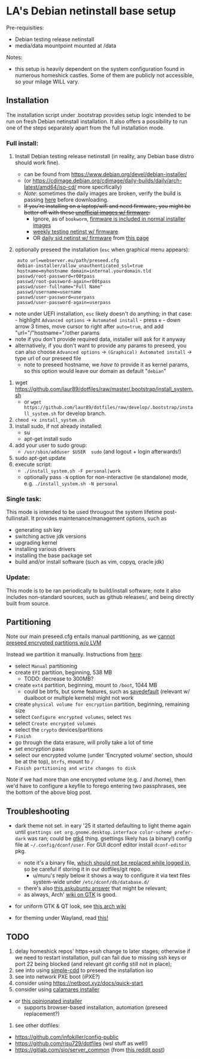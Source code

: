 # LA's Debian netinstall base setup

Pre-requisities:
* Debian testing release netinstall
* media/data mountpoint mounted at /data

Notes:
*  this setup is heavily dependent on the system configuration found in numerous
homeshick castles. Some of them are publicly not accessible, so your milage
WILL vary.

## Installation

The installation script under .bootstrap provides setup logic intended to be run on
fresh Debian netinstall installation. It also offers a possibility to run one of the
steps separately apart from the full installation mode.

### Full install:

1. Install Debian testing release netinstall (in reality, any Debian base distro
   should work fine).
    * can be found from https://www.debian.org/devel/debian-installer/
    * (or https://cdimage.debian.org/cdimage/daily-builds/daily/arch-latest/amd64/iso-cd/
      more specifically)
    * *Note*: sometimes the daily images are broken, verify the build is passing [here](https://d-i.debian.org/daily-images/daily-build-overview.html)
      before downloading.
    * ~~If you're installing on a laptop/wifi and need firmware, you might be better
      off with these [unofficial images w/ firmware](https://cdimage.debian.org/cdimage/unofficial/non-free/cd-including-firmware/weekly-builds/amd64/iso-cd/):~~
      - Ignore, as of `bookworm`, [firmware is included in normal installer images](https://cdimage.debian.org/cdimage/unofficial/non-free/cd-including-firmware/)
      - [weekly testing netinst w/ firmware](https://cdimage.debian.org/cdimage/unofficial/non-free/cd-including-firmware/weekly-builds/amd64/iso-cd/firmware-testing-amd64-netinst.iso)
      - OR [daily sid netinst w/ firmware](https://cdimage.debian.org/cdimage/unofficial/non-free/cd-including-firmware/daily-builds/sid_d-i/current/amd64/iso-cd/firmware-testing-amd64-netinst.iso)
        from [this page](https://cdimage.debian.org/cdimage/unofficial/non-free/cd-including-firmware/daily-builds/sid_d-i/current/amd64/iso-cd/)

1. optionally preseed the installation (`esc` when graphical menu appears):

```
    auto url=webserver.eu/path/preseed.cfg
    debian-installer/allow_unauthenticated_ssl=true
    hostname=myhostname domain=internal.yourdomain.tld
    passwd/root-password=r00tpass
    passwd/root-password-again=r00tpass
    passwd/user-fullname="Full Name"
    passwd/username=username
    passwd/user-password=userpass
    passwd/user-password-again=userpass
```
  - note under UEFI installation, `esc` likely doesn't do anything; in that
    case:
        - highlight `Advanced options` -> `Automated install`
        - press `e`
        - down arrow 3 times, move cursor to right after `auto=true`, and add
        "url="/"hostname="/other params
  - note if you don't provide required data, installer will ask for it anyway
  - alternatively, if you don't want to provide any params to preseed, you can
    also choose `Advanced options` -> `(Graphical) Automated install` -> type
    url of our preseed file
    - note to preseed hostname, we _have to_ provide it as kernel params, so
      this option would leave our domain as default "`debian`"

1. wget https://github.com/laur89/dotfiles/raw/master/.bootstrap/install_system.sh
    * or `wget https://github.com/laur89/dotfiles/raw/develop/.bootstrap/install_system.sh`
      for develop branch.
1. `chmod +x install_system.sh`
1. install sudo, if not already installed:
    * su
    * apt-get install sudo
1. add your user to sudo group:
    * `/usr/sbin/adduser $USER  sudo`    (and logout + login afterwards!)
1. sudo apt-get update
1. execute script:
    * `./install_system.sh -F personal|work`
    * optionally pass `-N` option for non-interactive (ie standalone) mode,
      e.g. `./install_system.sh -N personal`

### Single task:

This mode is intended to be used througout the system lifetime post-fullinstall.
It provides maintenance/management options, such as
* generating ssh key
* switching active jdk versions
* upgrading kernel
* installing various drivers
* installing the base package set
* build and/or install software (such as vim, copyq, oracle jdk)

### Update:

This mode is to be ran periodically to build/install software; note it also includes
non-standard sources, such as github releases/, and being directly built from source.

## Partitioning

Note our main preseed.cfg entails manual partitioning, as we [cannot preseed
encrypted partitions w/o LVM](https://forums.debian.net/viewtopic.php?p=822924)

Instead we partition it manually. Instructions from [here](https://www.dwarmstrong.org/minimal-debian/):
- select `Manual` partitioning
- create `EFI` partition, beginning, 538 MB
    - TODO: decrease to 300MB?
- create `ext4` partition, beginning, mount to `/boot`, 1044 MB
  - could be btrfs, but some features, such as [savedefault](https://wiki.archlinux.org/title/GRUB/Tips_and_tricks#Recall_previous_entry)
    (relevant w/ dualboot or multiple kernels) might not work
- create `physical volume for encryption` partition, beginning, remaining size
- select `Configure encrypted volumes`, select `Yes`
- select `Create encrypted volumes`
- select the `crypto` devices/partitions
- `Finish`
- go through the data erasure, will prolly take a lot of time
- set encryption pass
- select our encrypted volume (under 'Encrypted volume' section, should be at
  the top), `btrfs`, mount to `/`
- `Finish partitioning and write changes to disk`

Note if we had more than one encrypted volume (e.g. / and /home), then we'd
have to configure a keyfile to forego entering two passphrases, see the bottom
of the above blog post.


## Troubleshooting

- dark theme not set.
in eary '25 it
started defaulting to light theme again until `gsettings set org.gnome.desktop.interface color-scheme prefer-dark`
was ran; could be [gtk4](https://wiki.archlinux.org/title/GTK#Dark_theme_variant) thing.
gsettings likely has (a binary!) config file at `~/.config/dconf/user`.
For GUI dconf editor install `dconf-editor` pkg.
    - note it's a binary file, [which should not be replaced while logged in](https://askubuntu.com/a/984214),
    so be careful if storing it in our dotfiles/git repo.
        - u/muru's reply below it shows a way to configure it via text files
            system-wide under `/etc/dconf/db/database.d/`
    - there's also [this askubuntu answer](https://askubuntu.com/a/875922) that
        might be relevant;
    - as always, Arch' [wiki on GTK](https://wiki.archlinux.org/title/GTK) is good.

- for uniform GTK & QT look, see [this arch wiki](https://wiki.archlinux.org/title/Uniform_look_for_Qt_and_GTK_applications)
- for theming under Wayland, read [this!](https://github.com/swaywm/sway/wiki/GTK-3-settings-on-Wayland)

## TODO

1. delay homeshick repos' https->ssh change to later stages; otherwise
   if we need to restart installation, pull can fail due to missing ssh
   keys or port 22 being blocked (and relevant git config still not in place);
1. see into using [simple-cdd](https://wiki.debian.org/Simple-CDD) to preseed
   the installation iso
1. see into network PXE boot (iPXE?)
1. consider using https://netboot.xyz/docs/quick-start
1. consider using [calamares installer](https://github.com/calamares/calamares)
  - or [this opinionated installer](https://github.com/r0b0/debian-installer)
    - supports browser-based installation, automation (preseed replacement?)
1. see other dotfiles:
  - https://github.com/infokiller/config-public
  - https://github.com/risu729/dotfiles (wsl stuff as well!)
  - https://gitlab.com/sio/server_common (from [this reddit post](https://www.reddit.com/r/linux/comments/vd9qkn/it_took_years_to_perfect_my_setup_and_now_i_want/ickhfsc/))

